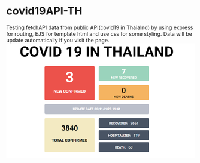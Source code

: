 # covid19API-TH

Testing fetchAPI data from public API(covid19 in Thaialnd) by using express for routing, EJS for template html and use css for some styling. Data will be update automatically if you visit the page. 
![alt text](https://github.com/pzfender-pp/covid19API-TH/blob/main/preview_img/covidAPI_pic.PNG)
